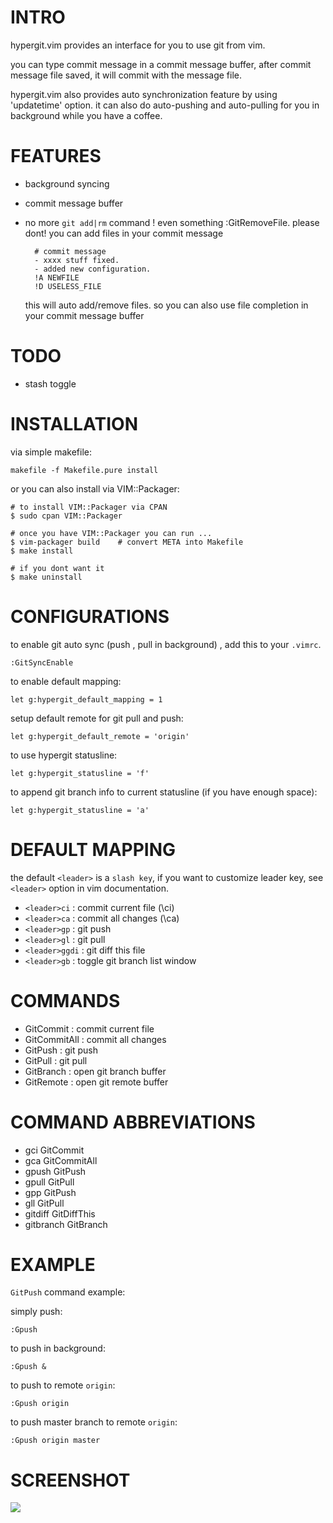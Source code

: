 

INTRO
=====
hypergit.vim provides an interface for you to use git from vim.

you can type commit message in a commit message buffer, after commit message
file saved, it will commit with the message file.

hypergit.vim also provides auto synchronization feature by using 'updatetime'
option. it can also do auto-pushing and auto-pulling for
you in background while you have a coffee.

FEATURES
========

- background syncing
- commit message buffer
- no more `git add|rm` command ! even something :GitRemoveFile. please dont!
    you can add files in your commit message

        # commit message
        - xxxx stuff fixed.
        - added new configuration.
        !A NEWFILE
        !D USELESS_FILE

    this will auto add/remove files. so you can also use file completion in
    your commit message buffer

TODO
====

- stash toggle

INSTALLATION
============

via simple makefile:

    makefile -f Makefile.pure install

or you can also install via VIM::Packager:

    # to install VIM::Packager via CPAN
    $ sudo cpan VIM::Packager

    # once you have VIM::Packager you can run ... 
    $ vim-packager build    # convert META into Makefile
    $ make install

    # if you dont want it
    $ make uninstall


CONFIGURATIONS
==============

to enable git auto sync (push , pull in background) , add this to your
`.vimrc`.

    :GitSyncEnable

to enable default mapping:

    let g:hypergit_default_mapping = 1

setup default remote for git pull and push:

    let g:hypergit_default_remote = 'origin'

to use hypergit statusline:

    let g:hypergit_statusline = 'f'

to append git branch info to current statusline (if you have enough space):

    let g:hypergit_statusline = 'a'


DEFAULT MAPPING
===============

the default `<leader>` is a `slash key`, if you want to customize leader key, see
`<leader>` option in vim documentation. 

- `<leader>ci`   : commit current file (\ci)
- `<leader>ca`   : commit all changes  (\ca)
- `<leader>gp`   : git push
- `<leader>gl`   : git pull
- `<leader>ggdi` : git diff this file
- `<leader>gb`   : toggle git branch list window

COMMANDS
========

- GitCommit    : commit current file
- GitCommitAll : commit all changes
- GitPush      : git push
- GitPull      : git pull
- GitBranch    : open git branch buffer
- GitRemote    : open git remote buffer

COMMAND ABBREVIATIONS
=====================

- gci         GitCommit
- gca         GitCommitAll
- gpush       GitPush
- gpull       GitPull
- gpp         GitPush
- gll         GitPull
- gitdiff     GitDiffThis
- gitbranch   GitBranch

EXAMPLE
=======
`GitPush` command example:

simply push:

    :Gpush

to push in background:

    :Gpush &

to push to remote `origin`:

    :Gpush origin

to push master branch to remote `origin`:

    :Gpush origin master


SCREENSHOT
==========

![](http://cloud.github.com/downloads/c9s/hypergit.vim/Screen_shot_2009-11-26_at_3.04.53_PM.png)


